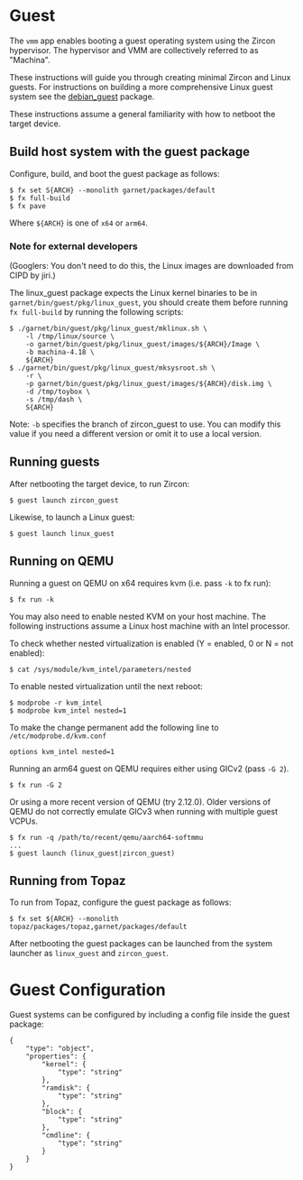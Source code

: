 # Guest
The `vmm` app enables booting a guest operating system using the Zircon
hypervisor. The hypervisor and VMM are collectively referred to as "Machina".

These instructions will guide you through creating minimal Zircon and Linux
guests. For instructions on building a more comprehensive Linux guest system
see the [debian_guest](pkg/debian_guest/README.md) package.

These instructions assume a general familiarity with how to netboot the target
device.

## Build host system with the guest package
Configure, build, and boot the guest package as follows:
```
$ fx set S{ARCH} --monolith garnet/packages/default
$ fx full-build
$ fx pave
```
Where `${ARCH}` is one of `x64` or `arm64`.

### Note for external developers
(Googlers: You don't need to do this, the Linux images are downloaded from CIPD
by jiri.)

The linux_guest package expects the Linux kernel binaries to be in
`garnet/bin/guest/pkg/linux_guest`, you should create them before running
`fx full-build` by running the following scripts:
```
$ ./garnet/bin/guest/pkg/linux_guest/mklinux.sh \
    -l /tmp/linux/source \
    -o garnet/bin/guest/pkg/linux_guest/images/${ARCH}/Image \
    -b machina-4.18 \
    ${ARCH}
$ ./garnet/bin/guest/pkg/linux_guest/mksysroot.sh \
    -r \
    -p garnet/bin/guest/pkg/linux_guest/images/${ARCH}/disk.img \
    -d /tmp/toybox \
    -s /tmp/dash \
    S{ARCH}
```

Note: `-b` specifies the branch of zircon_guest to use. You can modify this
value if you need a different version or omit it to use a local version.

## Running guests
After netbooting the target device, to run Zircon:
```
$ guest launch zircon_guest
```

Likewise, to launch a Linux guest:
```
$ guest launch linux_guest
```

## Running on QEMU
Running a guest on QEMU on x64 requires kvm (i.e. pass `-k` to fx run):
```
$ fx run -k
```

You may also need to enable nested KVM on your host machine. The following
instructions assume a Linux host machine with an Intel processor.

To check whether nested virtualization is enabled (Y = enabled, 0 or N = not
enabled):
```
$ cat /sys/module/kvm_intel/parameters/nested
```

To enable nested virtualization until the next reboot:
```
$ modprobe -r kvm_intel
$ modprobe kvm_intel nested=1
```
To make the change permanent add the following line to
`/etc/modprobe.d/kvm.conf`
```
options kvm_intel nested=1
```

Running an arm64 guest on QEMU requires either using GICv2 (pass `-G 2`).
```
$ fx run -G 2
```

Or using a more recent version of QEMU (try 2.12.0). Older versions of QEMU do
not correctly emulate GICv3 when running with multiple guest VCPUs.
```
$ fx run -q /path/to/recent/qemu/aarch64-softmmu
...
$ guest launch (linux_guest|zircon_guest)
```

## Running from Topaz
To run from Topaz, configure the guest package as follows:
```
$ fx set ${ARCH} --monolith topaz/packages/topaz,garnet/packages/default
```

After netbooting the guest packages can be launched from the system launcher as
`linux_guest` and `zircon_guest`.

# Guest Configuration
Guest systems can be configured by including a config file inside the guest
package:
```
{
    "type": "object",
    "properties": {
        "kernel": {
            "type": "string"
        },
        "ramdisk": {
            "type": "string"
        },
        "block": {
            "type": "string"
        },
        "cmdline": {
            "type": "string"
        }
    }
}
```

